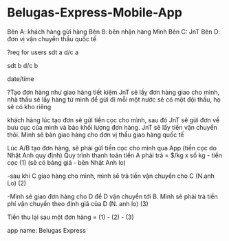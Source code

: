 # Belugas-Express-Mobile-App

Bên A: khách hàng gửi hàng
Bên B: bên nhận hàng
Mình
Bên C: JnT
Bên D: đơn vị vận chuyển thầu quốc tế

?req for users
sdt a
d/c a


sdt b
d/c b

date/time

?Tạo đơn hàng như giao hàng tiết kiệm
JnT sẽ lấy đơn hàng giao cho mình, nhà thầu sẽ lấy hàng từ mình để gửi đi
mỗi một nước sẽ có một đội thầu, họ sẽ có kho riêng

khách hàng lúc tạo đơn sẽ gửi tiền cọc cho mình, sau đó JnT sẽ gửi đơn về bưu cục của mình và báo khối lượng
đơn hàng. JnT sẽ lấy tiền vận chuyển thôi. Mình sẽ bàn giao hàng cho đơn vị thầu giao hàng quốc tế

Lúc A/B tạo đơn hàng, sẽ phải gửi tiền cọc cho mình qua App (tiền cọc do Nhật Anh quy định)
Quy trình thanh toán
tiền A phải trả =  $/kg x số kg - tiền cọc (1)
(sẽ có bảng giá -  bên Nhật Anh lo)

-sau khi C giao hàng cho mình, mình sẽ trả tiền vận chuyển cho C (N.anh Lo) (2)

-Mình sẽ giao đơn hàng cho D để D vận chuyển tới B. Mình sẽ phải trả tiền phí vận chuyển theo định giá của D 
(N. anh lo) (3)

Tiền thu lại sau một đơn hàng =  (1) - (2) - (3) 

app name: Belugas Express
